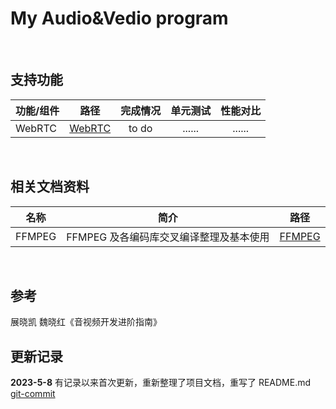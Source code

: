 # My Audio&Vedio program

&nbsp;

## 支持功能

| 功能/组件 | 路径          | 完成情况 | 单元测试 | 性能对比 |
| --------- | ------------- | :------: | :------: | :------: |
| WebRTC    | [WebRTC](WebRTC) |  to do  |  ......  |  ......  |

&nbsp;

## 相关文档资料

| 名称   | 简介                                    | 路径          |
| ------ | --------------------------------------- | ------------- |
| FFMPEG | FFMPEG 及各编码库交叉编译整理及基本使用 | [FFMPEG](FFMPEG) |

&nbsp;

## 参考

展晓凯 魏晓红《音视频开发进阶指南》

## 更新记录

**2023-5-8** 有记录以来首次更新，重新整理了项目文档，重写了 README.md [git-commit](https://github.com/lovelydayss/mAVStream/commit/04d2422bcf1995c9b5b3a588b0509b8c4deb5fb5)

